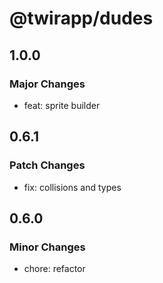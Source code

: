 # @twirapp/dudes

## 1.0.0

### Major Changes

- feat: sprite builder

## 0.6.1

### Patch Changes

- fix: collisions and types

## 0.6.0

### Minor Changes

- chore: refactor

